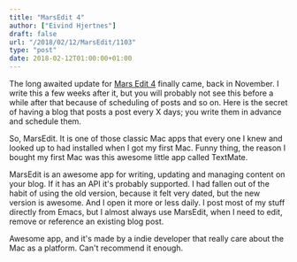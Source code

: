 ```yaml
---
title: "MarsEdit 4"
author: ["Eivind Hjertnes"]
draft: false
url: "/2018/02/12/MarsEdit/1103"
type: "post"
date: 2018-02-12T01:00:00+01:00
---
```


The long awaited update for
[Mars Edit 4](https://www.red-sweater.com/marsedit/) finally came,
back in November. I write this a few weeks after it, but you will
probably not see this before a while after that because of scheduling of
posts and so on. Here is the secret of having a blog that posts a post
every X days; you write them in advance and schedule them.

So, MarsEdit. It is one of those classic Mac apps that every one I knew
and looked up to had installed when I got my first Mac. Funny thing, the
reason I bought my first Mac was this awesome little app called
TextMate.

MarsEdit is an awesome app for writing, updating and managing content on
your blog. If it has an API it's probably supported. I had fallen out of
the habit of using the old version, because it felt very dated, but the
new version is awesome. And I open it more or less daily. I post most of
my stuff directly from Emacs, but I almost always use MarsEdit, when I
need to edit, remove or reference an existing blog post.

Awesome app, and it's made by a indie developer that really care about
the Mac as a platform. Can't recommend it enough.
